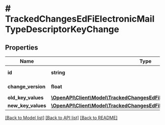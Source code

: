 # # TrackedChangesEdFiElectronicMailTypeDescriptorKeyChange

## Properties

Name | Type | Description | Notes
------------ | ------------- | ------------- | -------------
**id** | **string** | Resource identifier | [optional]
**change_version** | **float** | Change version | [optional]
**old_key_values** | [**\OpenAPI\Client\Model\TrackedChangesEdFiElectronicMailTypeDescriptorKey**](TrackedChangesEdFiElectronicMailTypeDescriptorKey.md) |  | [optional]
**new_key_values** | [**\OpenAPI\Client\Model\TrackedChangesEdFiElectronicMailTypeDescriptorKey**](TrackedChangesEdFiElectronicMailTypeDescriptorKey.md) |  | [optional]

[[Back to Model list]](../../README.md#models) [[Back to API list]](../../README.md#endpoints) [[Back to README]](../../README.md)
